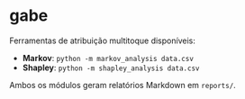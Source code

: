 # gabe

Ferramentas de atribuição multitoque disponíveis:

- **Markov**: `python -m markov_analysis data.csv`
- **Shapley**: `python -m shapley_analysis data.csv`

Ambos os módulos geram relatórios Markdown em `reports/`.
